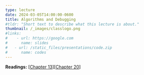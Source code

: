 ```yaml
---
type: lecture
date: 2024-03-05T14:00:00-0600
title: Algorithms and Debugging
#tldr: "Short text to describe what this lecture is about."
thumbnail: /_images/classlogo.png
#links: 
#    - url: https://google.com
#      name: slides
#   - url: /static_files/presentations/code.zip
#      name: codes
---
```

**Readings:** [[Chapter 13](https://learning.oreilly.com/library/view/high-performance-computing/9780124202153/XHTML/B9780124201583000137/B9780124201583000137.xhtml)][[Chapter 20](https://learning.oreilly.com/library/view/high-performance-computing/9780124202153/XHTML/B9780124201583000204/B9780124201583000204.xhtml)]
